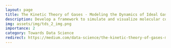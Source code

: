 ```yaml
---
layout: page
title: The Kinetic Theory of Gases - Modeling the Dynamics of Ideal Gas Molecules
description: Develop a framework to simulate and visualize molecular collisions, and extract thermodynamic insights using Python
img: assets/img/tds_2_img.png
importance: 2
category: Towards Data Science
redirect: https://medium.com/data-science/the-kinetic-theory-of-gases-modeling-the-dynamics-of-ideal-gas-molecules-bba2be4e22a
---
```

